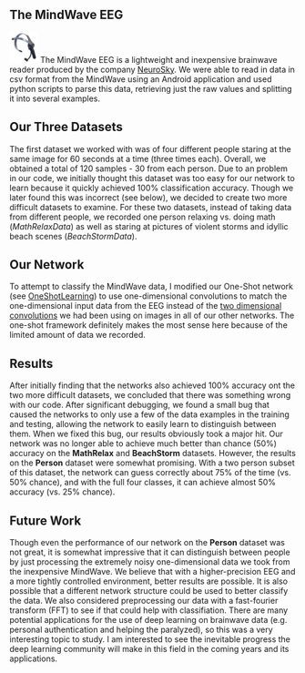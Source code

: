 ## The MindWave EEG
<img src="./mindwave.jpg" alt="Image of MindWave" width="50"/>
The MindWave EEG is a lightweight and inexpensive brainwave reader produced by the
company <a href="http://neurosky.com">NeuroSky</a>.  We were able to read in data 
in csv format from the MindWave using an Android application and used python scripts
to parse this data, retrieving just the raw values and splitting it into several
examples.

## Our Three Datasets
The first dataset we worked with was of four different people staring at the same
image for 60 seconds at a time (three times each).  Overall, we obtained a total of
120 samples - 30 from each person.  Due to an problem in our code, we initially
thought this dataset was too easy for our network to learn because it quickly
achieved 100% classification accuracy.  Though we later found this was incorrect (see
below), we decided to create two more difficult datasets to examine.  For these two
datasets, instead of taking data from different people, we recorded one person 
relaxing vs. doing math (*MathRelaxData*) as well as staring at pictures 
of violent storms and idyllic beach scenes (*BeachStormData*).

## Our Network
To attempt to classify the MindWave data, I modified our One-Shot network (see 
[OneShotLearning](../OneShotLearning/)) to use one-dimensional convolutions to match
the one-dimensional input data from the EEG instead of the
[two dimensional convolutions](../README.md) we had been using on images in all of 
our other networks.  The one-shot framework definitely makes the most sense here
because of the limited amount of data we recorded.

## Results
After initially finding that the networks also achieved 100% accuracy ont the two
more difficult datasets, we concluded that there was something wrong with our code.
After significant debugging, we found a small bug that caused the networks to only
use a few of the data examples in the training and testing, allowing the network
to easily learn to distinguish between them.  When we fixed this bug, our results
obviously took a major hit.  Our network was no longer able to achieve much better
than chance (50%) accuracy on the **MathRelax** and **BeachStorm** datasets.
However, the results on the **Person** dataset were somewhat promising. With a two 
person subset of this dataset, the network can guess correctly about 75% of the time 
(vs. 50% chance), and with the full four classes, it can achieve almost 50% accuracy 
(vs. 25% chance).

## Future Work
Though even the performance of our network on the **Person** dataset was not great,
it is somewhat impressive that it can distinguish between people by just processing
the extremely noisy one-dimensional data we took from the inexpensive MindWave.  We
believe that with a higher-precision EEG and a more tightly controlled environment,
better results are possible.  It is also possible that a different network structure
could be used to better classify the data.  We also considered preprocessing our
data with a fast-fourier transform (FFT) to see if that could help with 
classifiation.  There are many potential applications for the use of deep learning on
brainwave data (e.g. personal authentication and helping the paralyzed), so this was
a very interesting topic to study.  I am interested to see the inevitable progress
the deep learning community will make in this field in the coming years and its
applications.
